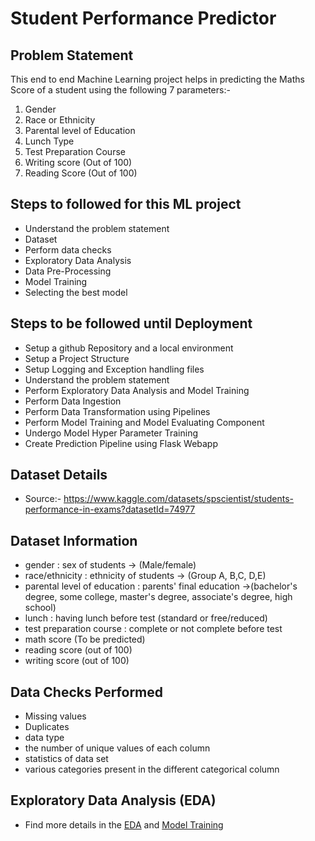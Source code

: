 # Student Performance Predictor
## Problem Statement
This end to end Machine Learning project helps in predicting the Maths Score of a student using the following 7 parameters:-

1. Gender
2. Race or Ethnicity
3. Parental level of Education
4. Lunch Type
5. Test Preparation Course
6. Writing score (Out of 100)
7. Reading Score (Out of 100)

## Steps to followed for this ML project
- Understand the problem statement
- Dataset
- Perform data checks
- Exploratory Data Analysis
- Data Pre-Processing
- Model Training
- Selecting the best model

## Steps to be followed until Deployment
- Setup a github Repository and a local environment
- Setup a Project Structure
- Setup Logging and Exception handling files
- Understand the problem statement
- Perform Exploratory Data Analysis and Model Training
- Perform Data Ingestion
- Perform Data Transformation using Pipelines
- Perform Model Training and Model Evaluating Component
- Undergo Model Hyper Parameter Training
- Create Prediction Pipeline using Flask Webapp

## Dataset Details
- Source:- https://www.kaggle.com/datasets/spscientist/students-performance-in-exams?datasetId=74977

## Dataset Information
- gender : sex of students -> (Male/female)
- race/ethnicity : ethnicity of students -> (Group A, B,C, D,E)
- parental level of education : parents' final education ->(bachelor's degree, some college, master's degree, associate's degree, high school)
- lunch : having lunch before test (standard or free/reduced)
- test preparation course : complete or not complete before test
- math score (To be predicted)
- reading score (out of 100)
- writing score (out of 100)

## Data Checks Performed
- Missing values
- Duplicates
- data type
- the number of unique values of each column
- statistics of data set
- various categories present in the different categorical column

## Exploratory Data Analysis (EDA)
- Find more details in the [EDA](notebook/EDA.ipynb) and [Model Training](notebook/Model_Training.ipynb)